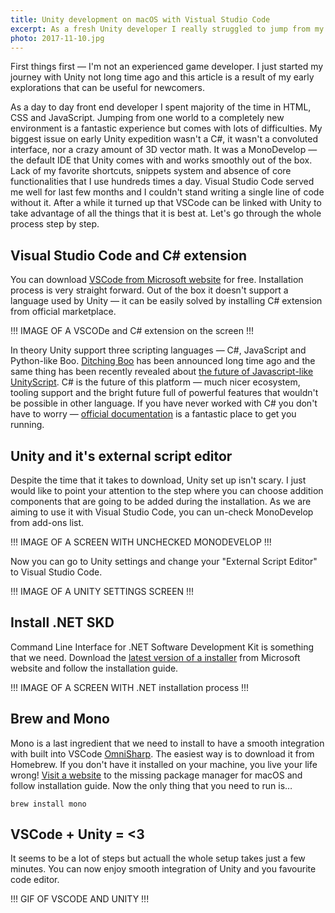 ```yaml
---
title: Unity development on macOS with Vistual Studio Code
excerpt: As a fresh Unity developer I really struggled to jump from my favourite code ediot to MonoDevelop. Took me a while to realise that this actually isn't necessity.
photo: 2017-11-10.jpg
---
```


First things first — I'm not an experienced game developer. I just started my journey with Unity not long time ago and this article is a result of my early explorations that can be useful for newcomers.

As a day to day front end developer I spent majority of the time in HTML, CSS and JavaScript. Jumping from one world to a completely new environment is a fantastic experience but comes with lots of difficulties. My biggest issue on early Unity expedition wasn't a C#, it wasn't a convoluted interface, nor a crazy amount of 3D vector math. It was a MonoDevelop — the default IDE that Unity comes with and works smoothly out of the box. Lack of my favorite shortcuts, snippets system and absence of core functionalities that I use hundreds times a day. Visual Studio Code served me well for last few months and I couldn't stand writing a single line of code without it. After a while it turned up that VSCode can be linked with Unity to take advantage of all the things that it is best at. Let's go through the whole process step by step.

## Visual Studio Code and C# extension

You can download [VSCode from Microsoft website](https://code.visualstudio.com/) for free. Installation process is very straight forward. Out of the box it doesn't support a language used by Unity — it can be easily solved by installing C# extension from official marketplace.

!!! IMAGE OF A VSCODe and C# extension on the screen !!!

In theory Unity support three scripting languages — C#, JavaScript and Python-like Boo. [Ditching Boo](https://blogs.unity3d.com/2014/09/03/documentation-unity-scripting-languages-and-you/) has been announced long time ago and the same thing has been recently revealed about [the future of Javascript-like UnityScript](https://blogs.unity3d.com/2017/08/11/unityscripts-long-ride-off-into-the-sunset/). C# is the future of this platform — much nicer ecosystem, tooling support and the bright future full of powerful features that wouldn't be possible in other language. If you have never worked with C# you don't have to worry — [official documentation](https://unity3d.com/learn/tutorials/s/scripting) is a fantastic place to get you running.

## Unity and it's external script editor

Despite the time that it takes to download, Unity set up isn't scary. I just would like to point your attention to the step where you can choose addition components that are going to be added during the installation. As we are aiming to use it with Visual Studio Code, you can un-check MonoDevelop from add-ons list.

!!! IMAGE OF A SCREEN WITH UNCHECKED MONODEVELOP !!!

Now you can go to Unity settings and change your "External Script Editor" to Visual Studio Code.

!!! IMAGE OF A UNITY SETTINGS SCREEN !!!

## Install .NET SKD

Command Line Interface for .NET Software Development Kit is something that we need. Download the [latest version of a installer](https://www.microsoft.com/net/learn/get-started/macos) from Microsoft website and follow the installation guide.

!!! IMAGE OF A SCREEN WITH .NET installation process !!!

## Brew and Mono

Mono is a last ingredient that we need to install to have a smooth integration with built into VSCode [OmniSharp](http://www.omnisharp.net/). The easiest way is to download it from Homebrew. If you don't have it installed on your machine, you live your life wrong! [Visit a website](https://brew.sh/) to the missing package manager for macOS and follow installation guide. Now the only thing that you need to run is…

```
brew install mono
```

## VSCode + Unity = <3

It seems to be a lot of steps but actuall the whole setup takes just a few minutes. You can now enjoy smooth integration of Unity and you favourite code editor.

!!! GIF OF VSCODE AND UNITY !!!
